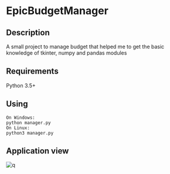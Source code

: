 # EpicBudgetManager

## Description
A small project to manage budget that helped me to get the basic knowledge of tkinter, numpy and pandas modules

## Requirements
Python 3.5+

## Using
```commandline
On Windows:
python manager.py
On Linux:
python3 manager.py
```

## Application view
![q](https://user-images.githubusercontent.com/57534862/110449470-82b76580-80c2-11eb-8b9d-13ae41da5a42.PNG)

